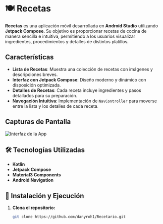 # 🍽️ Recetas

**Recetas** es una aplicación móvil desarrollada en **Android Studio** utilizando **Jetpack Compose**. Su objetivo es proporcionar recetas de cocina de manera sencilla e intuitiva, permitiendo a los usuarios visualizar ingredientes, procedimientos y detalles de distintos platillos.

## Características  

- **Lista de Recetas**: Muestra una colección de recetas con imágenes y descripciones breves.  
- **Interfaz con Jetpack Compose**: Diseño moderno y dinámico con disposición optimizada.  
- **Detalles de Recetas**: Cada receta incluye ingredientes y pasos detallados para su preparación.  
- **Navegación Intuitiva**: Implementación de `NavController` para moverse entre la lista y los detalles de cada receta.  

## Capturas de Pantalla

![Interfaz de la App](Recetario.png)

## 🛠️ Tecnologías Utilizadas  

- **Kotlin**  
- **Jetpack Compose**  
- **Material3 Components**  
- **Android Navigation**  

## 🚀 Instalación y Ejecución  

1. **Clona el repositorio:**  
   ```sh
   git clone https://github.com/danyroh1/Recetario.git

